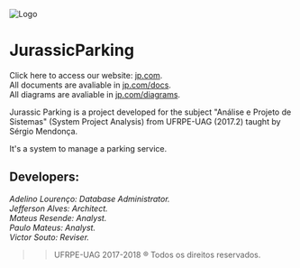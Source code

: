 ![Logo](https://i.imgur.com/ahvCnVe.png)

# JurassicParking


Click here to access our website: [jp.com](bit.ly/JParking "JurassicParking Website").<br>
All documents are avaliable in [jp.com/docs](https://github.com/AdelinoN/JurassicParking/tree/master/Documents "Documentação").<br>
All diagrams are avaliable in [jp.com/diagrams](https://github.com/AdelinoN/JurassicParking/tree/master/Diagrams "Diagramas").

Jurassic Parking is a project developed for the subject "Análise e Projeto de Sistemas" (System Project Analysis) from UFRPE-UAG (2017.2) taught by Sérgio Mendonça.

It's a system to manage a parking service.

## Developers:
_Adelino Lourenço: Database Administrator._<br>
_Jefferson Alves: Architect._<br> 
_Mateus Resende: Analyst._ <br>
_Paulo Mateus: Analyst._ <br>
_Victor Souto: Reviser._
  
>>UFRPE-UAG 2017-2018 ® Todos os direitos reservados.

